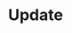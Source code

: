 ---
layout: layout.pug
navigationTitle: Update
excerpt: 
title: Update
menuWeight: 2
model: /services/elastic/data.yml
render: mustache
featureMaturity:
---